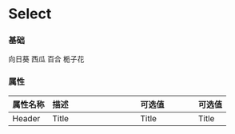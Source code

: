 # Select

<!-- start -->

### 基础

<div class="code">
  <div style="width: 300px;">
    <m-select v-model="select">
      <m-select-option value="向日葵">向日葵</m-select-option>
      <m-select-option value="西瓜">西瓜</m-select-option>
      <m-select-option value="百合">百合</m-select-option>
      <m-select-option value="栀子花">栀子花</m-select-option>
    </m-select>
  </div>
</div>

<!-- end -->

<!-- start -->

### 属性

|属性名称|描述<div style="width:160px;"></div>|可选值<div style="width:100px;"></div>|可选值<div style="width:40px;"></div>|
|:----|:---------|:-----|:----|
|Header|Title|Title|Title|

<!-- end -->

<script>
  var previews = document.querySelectorAll('.code')
  for (var i = 0; i < previews.length; i++) {
    new Vue({
      el: previews[i],
      data: function () {
        return {
          select: '西瓜'
        }
      }
    })
  }
</script>
